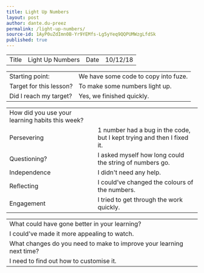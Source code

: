 ```yaml
---
title: Light Up Numbers
layout: post
author: dante.du-preez
permalink: /light-up-numbers/
source-id: 1AyP0uZdImn0B-Yr9YEMfs-Lg5yYeq9QQPUMWzgLfdSk
published: true
---
```

<table>
  <tr>
    <td>Title</td>
    <td>Light Up Numbers</td>
    <td>Date</td>
    <td>10/12/18</td>
  </tr>
</table>


<table>
  <tr>
    <td>Starting point:</td>
    <td>We have some code to copy into fuze.</td>
  </tr>
  <tr>
    <td>Target for this lesson?</td>
    <td>To make some numbers light up.</td>
  </tr>
  <tr>
    <td>Did I reach my target? </td>
    <td>Yes, we finished quickly.</td>
  </tr>
</table>


<table>
  <tr>
    <td>How did you use your learning habits this week?</td>
    <td></td>
  </tr>
  <tr>
    <td>Persevering</td>
    <td>1 number had a bug in the code, but I kept trying and then I fixed it.</td>
  </tr>
  <tr>
    <td>Questioning?</td>
    <td>I asked myself how long could the string of numbers go.</td>
  </tr>
  <tr>
    <td>Independence</td>
    <td>I didn't need any help.</td>
  </tr>
  <tr>
    <td>Reflecting</td>
    <td>I could’ve changed the colours of the numbers.</td>
  </tr>
  <tr>
    <td>Engagement</td>
    <td>I tried to get through the work quickly.</td>
  </tr>
</table>


<table>
  <tr>
    <td>What could have gone better in your learning?</td>
    <td></td>
  </tr>
  <tr>
    <td>I could've made it more appealing to watch.</td>
    <td></td>
  </tr>
  <tr>
    <td>What changes do you need to make to improve your learning next time?</td>
    <td></td>
  </tr>
  <tr>
    <td>I need to find out how to customise it.</td>
    <td></td>
  </tr>
</table>


